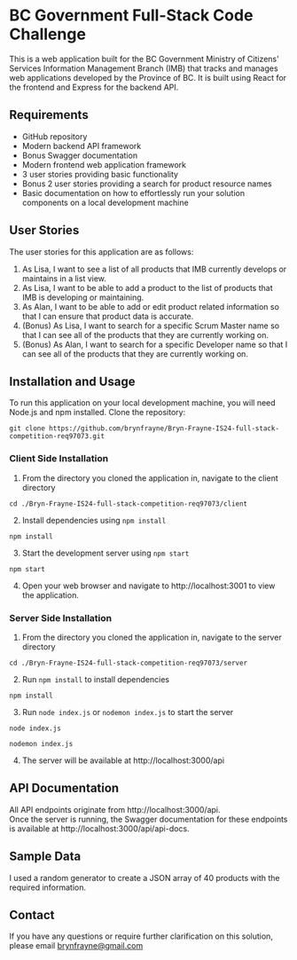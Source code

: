 # BC Government Full-Stack Code Challenge

This is a web application built for the BC Government Ministry of Citizens' Services Information Management Branch (IMB) that tracks and manages web applications developed by the Province of BC. It is built using React for the frontend and Express for the backend API.

## Requirements

- GitHub repository
- Modern backend API framework
- Bonus Swagger documentation
- Modern frontend web application framework
- 3 user stories providing basic functionality
- Bonus 2 user stories providing a search for product resource names
- Basic documentation on how to effortlessly run your solution components on a local development machine

## User Stories

The user stories for this application are as follows:

1. As Lisa, I want to see a list of all products that IMB currently develops or maintains in a list view.
2. As Lisa, I want to be able to add a product to the list of products that IMB is developing or maintaining.
3. As Alan, I want to be able to add or edit product related information so that I can ensure that product data is accurate.
4. (Bonus) As Lisa, I want to search for a specific Scrum Master name so that I can see all of the products that they are currently working on.
5. (Bonus) As Alan, I want to search for a specific Developer name so that I can see all of the products that they are currently working on.

## Installation and Usage

To run this application on your local development machine, you will need Node.js and npm installed. Clone the repository:
```
git clone https://github.com/brynfrayne/Bryn-Frayne-IS24-full-stack-competition-req97073.git
```
### Client Side Installation
1. From the directory you cloned the application in, navigate to the client directory
```
cd ./Bryn-Frayne-IS24-full-stack-competition-req97073/client
```
2. Install dependencies using `npm install`
```
npm install
```
3. Start the development server using `npm start`
```
npm start
```
4. Open your web browser and navigate to http://localhost:3001 to view the application.
### Server Side Installation
1. From the directory you cloned the application in, navigate to the server directory
```
cd ./Bryn-Frayne-IS24-full-stack-competition-req97073/server
```
2. Run `npm install` to install dependencies
```
npm install
```
3. Run `node index.js` or `nodemon index.js` to start the server
```
node index.js
```
```
nodemon index.js
```
4. The server will be available at http://localhost:3000/api

## API Documentation

All API endpoints originate from http://localhost:3000/api.
</br>
Once the server is running, the Swagger documentation for these endpoints is available at http://localhost:3000/api/api-docs.

## Sample Data

I used a random generator to create a JSON array of 40 products with the required information.

## Contact

If you have any questions or require further clarification on this solution, please email brynfrayne@gmail.com
